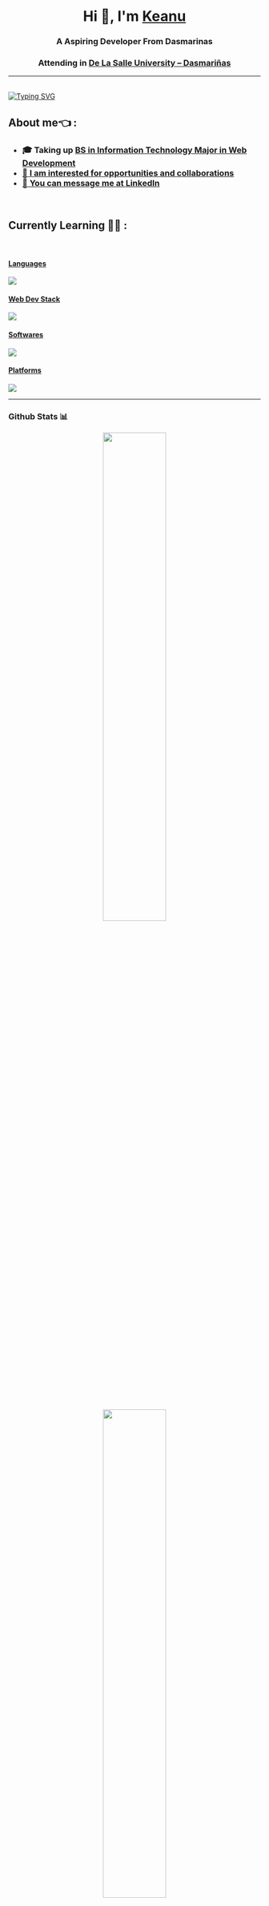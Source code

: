 <h1 align="center">Hi 👋, I'm <a href="https://github.com/Keonbe" target="blank">
Keanu</a></h1>

<h3 align="center">A Aspiring Developer From Dasmarinas</h3>
<h3 align="center">Attending in <a href="https://www.dlsud.edu.ph/">De La Salle University – Dasmariñas</h3>

<hr> 
</br>
<a href="https://git.io/typing-svg"><img src="https://readme-typing-svg.demolab.com?font=Fira+Code&size=25&pause=1000&color=CDD6F4&background=1E1E2E00&vCenter=true&width=435&lines=3rd+year+IT+student;Learning+Web+Development;Open+to+Internships" alt="Typing SVG" /></a>

## About me👈 :
<h3>
  <ul>
    <li> 🎓 Taking up <a href="https://www.dlsud.edu.ph/programs/cics/bsit.htm">BS in Information Technology Major in Web Development
    <li> 🙋 I am interested for opportunities and collaborations
    <li> 📣 You can message me at <a href="https://www.linkedin.com/in/keanu-bembo-bb2328338/">LinkedIn</a>
    <!-- <li> 📣 You can message me at <a href="keanuonealbembo@gmail.com">keanu.bembo@gmail.com</a> -->
</h3>

</br>

## Currently Learning 🧑‍💻 :
</br> 
<p align="center">
  <a href="https://skillicons.dev">
    <h4>Languages</h4>
    <img src="https://skillicons.dev/icons?i=java,cs,python,bash&theme=dark &perline=3" />
    <h4>Web Dev Stack</h4>
    <img src="https://skillicons.dev/icons?i=dotnet,html,css,js,php,mysql&theme=dark &perline=3" />
    <h4>Softwares</h4>
     <img src="https://skillicons.dev/icons?i=vscode,visualstudio,idea,figma,git,github,neovim,latex&theme=dark"/>
    <h4>Platforms</h4>
     <img src="https://skillicons.dev/icons?i=windows,linux,arch,ubuntu&theme=dark &perline=3" />
  </a>
</p>
<!--<img src="https://skillicons.dev/icons?i=aws,gcp,azure,react,vue,flutter&perline=3&theme=dark" /> -->
<!--I just learned how to use PREVIEW and EDIT TAB on top left-->
<hr>

<h3>Github Stats 📊</h3>

<div align="center">
  <p>
    <img height="50%" width="auto" src="https://github-readme-stats.vercel.app/api?username=Keonbe&theme=default&show_icons=true&hide_border=true&count_private=true">
    <img height="50%" width="auto" src="https://github-readme-streak-stats.herokuapp.com/?user=Keonbe&theme=default&hide_border=true">
    <img height="100%" width="auto" src="https://github-readme-stats.vercel.app/api/top-langs/?username=Keonbe&theme=default&show_icons=true&hide_border=true&layout=compact">
  </p>
</div>


</br>

<!---
<h3>
Connect
</h3>
Linkedin, fb any socmed really
--->


<!---
Tarkkailija/Tarkkailija is a ✨ special ✨ repository because its `README.md` (this file) appears on your GitHub profile.
You can click the Preview link to take a look at your changes.
--->

